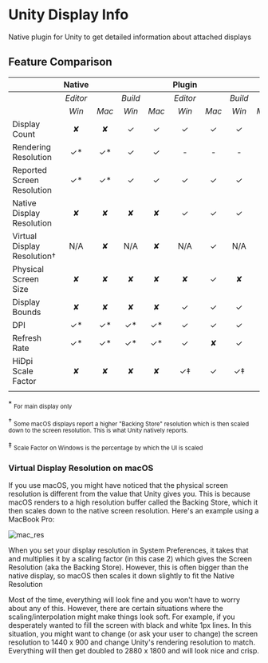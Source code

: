 # Unity Display Info
Native plugin for Unity to get detailed information about attached displays

## Feature Comparison
|                             |  Native  |        |         |        |  Plugin  |        |         |        |
|-----------------------------|:--------:|:------:|:-------:|:------:|:--------:|:------:|:-------:|:------:|
|                             | *Editor* |        | *Build* |        | *Editor* |        | *Build* |        |
|                             |   *Win*  |  *Mac* |  *Win*  |  *Mac* |   *Win*  |  *Mac* |  *Win*  |  *Mac* |
| Display Count               |     ✘    |    ✘   |    ✓    |    ✓   |    ✓     |    ✓   |    ✓    |    ✓   |
| Rendering Resolution        |    ✓*    |   ✓*   |    ✓    |    ✓   |    -     |    -   |    -    |    -   |
| Reported Screen Resolution  |    ✓*    |   ✓*   |    ✓    |    ✓   |    ✓     |    ✓   |    ✓    |    ✓   |
| Native Display Resolution   |     ✘    |    ✘   |    ✘    |    ✘   |    ✓     |    ✓   |    ✓    |    ✓   |
| Virtual Display Resolution† |    N/A   |    ✘   |   N/A   |    ✘   |    N/A   |    ✓   |   N/A   |    ✓   |
| Physical Screen Size        |     ✘    |    ✘   |    ✘    |    ✘   |    ✘     |    ✓   |    ✘    |    ✓   |
| Display Bounds              |     ✘    |    ✘   |    ✘    |    ✘   |    ✓     |    ✓   |    ✓    |    ✓   |
| DPI                         |    ✓*    |   ✓*   |   ✓*    |   ✓*   |    ✓     |    ✓   |    ✓    |    ✓   |
| Refresh Rate                |    ✓*    |   ✓*   |   ✓*    |   ✓*   |    ✓     |    ✘   |    ✓    |    ✘   |
| HiDpi Scale Factor          |     ✘    |    ✘   |    ✘    |    ✘   |    ✓‡    |    ✓   |    ✓‡   |    ✓   |
|                             |          |        |         |        |          |        |         |        |

\* <sub>For main display only</sub>

† <sub>Some macOS displays report a higher "Backing Store" resolution which is then scaled down to the screen resolution. This is what Unity natively reports.</sub>

‡ <sub>Scale Factor on Windows is the percentage by which the UI is scaled</sub>

### Virtual Display Resolution on macOS
If you use macOS, you might have noticed that the physical screen resolution is different from the value that Unity gives you. This is because macOS renders to a high resolution buffer called the Backing Store, which it then scales down to the native screen resolution. Here's an example using a MacBook Pro:

![mac_res](https://user-images.githubusercontent.com/793643/90556968-abf9be00-e191-11ea-85c6-89e7b3d03169.png)

When you set your display resolution in System Preferences, it takes that and multiplies it by a scaling factor (in this case 2) which gives the Screen Resolution (aka the Backing Store). However, this is often bigger than the native display, so macOS then scales it down slightly to fit the Native Resolution

Most of the time, everything will look fine and you won't have to worry about any of this. However, there are certain situations where the scaling/interpolation might make things look soft. For example, if you desperately wanted to fill the screen with black and white 1px lines. In this situation, you might want to change (or ask your user to change) the screen resolution to 1440 x 900 and change Unity's rendering resolution to match. Everything will then get doubled to 2880 x 1800 and will look nice and crisp.
